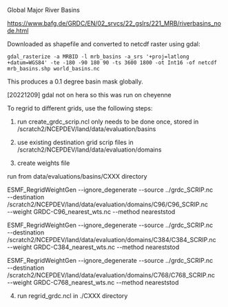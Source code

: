 
Global Major River Basins

https://www.bafg.de/GRDC/EN/02_srvcs/22_gslrs/221_MRB/riverbasins_node.html

Downloaded as shapefile and converted to netcdf raster using gdal:

`gdal_rasterize -a MRBID -l mrb_basins -a_srs '+proj=latlong +datum=WGS84' -te -180 -90 180 90 -ts 3600 1800 -ot Int16 -of netcdf mrb_basins.shp world_basins.nc`

This produces a 0.1 degree basin mask globally.

[20221209] gdal not on hera so this was run on cheyenne

To regrid to different grids, use the following steps:

1. run create_grdc_scrip.ncl
	only needs to be done once, stored in /scratch2/NCEPDEV/land/data/evaluation/basins

2. use existing destination grid scrip files in /scratch2/NCEPDEV/land/data/evaluation/domains

3. create weights file

run from data/evaluations/basins/CXXX directory
	
ESMF_RegridWeightGen --ignore_degenerate --source ../grdc_SCRIP.nc \
       --destination /scratch2/NCEPDEV/land/data/evaluation/domains/C96/C96_SCRIP.nc \
       --weight GRDC-C96_nearest_wts.nc --method neareststod

ESMF_RegridWeightGen --ignore_degenerate --source ../grdc_SCRIP.nc \
       --destination /scratch2/NCEPDEV/land/data/evaluation/domains/C384/C384_SCRIP.nc \
       --weight GRDC-C384_nearest_wts.nc --method neareststod

ESMF_RegridWeightGen --ignore_degenerate --source ../grdc_SCRIP.nc \
       --destination /scratch2/NCEPDEV/land/data/evaluation/domains/C768/C768_SCRIP.nc \
       --weight GRDC-C768_nearest_wts.nc --method neareststod

4. run regrid_grdc.ncl in ./CXXX directory
